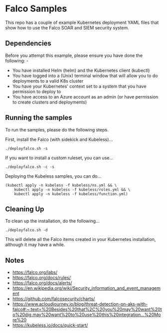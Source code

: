 Falco Samples
=============

This repo has a couple of example Kubernetes deployment YAML files that show how to use the
Falco SOAR and SIEM security system.

Dependencies
------------
Before you attempt this example, please ensure you have done the following: -
- You have installed Helm (helm) and the Kubernetes client (kubectl)
- You have logged into a (Unix) terminal window that will allow you to do deployments to a valid K8s cluster
- You have your Kubernetes' context set to a system that you have permission to deploy to
- You have access to an Azure account as an admin (or have permission to create clusters and deployments)

Running the samples
-------------------
To run the samples, please do the following steps.

First, install the Falco (with sidekick and Kubeless)...

    ./deployfalco.sh -s

If you want to install a custom ruleset, you can use...

    ./deployfalco.sh -c -s

Deploying the Kubeless samples, you can do...

    (kubectl apply -n kubeless -f kubeless/ns.yml && \
        kubectl apply -n kubeless -f kubeless/roles.yml && \
        kubectl apply -n kubeless -f kubeless/function.yml)

Cleaning Up
-----------
To clean up the installation, do the following...

    ./deployfalco.sh -d

This will delete all the Falco items created in your Kubernetes installation, although it may have a while.

Notes
-----
- https://falco.org/labs/
- https://falco.org/docs/rules/
- https://falco.org/docs/alerts/
- https://en.wikipedia.org/wiki/Security_information_and_event_management
- https://github.com/falcosecurity/charts/
- https://www.acloudjourney.io/blog/threat-detection-on-aks-with-falco#:~:text=%20Besides%20that%2C%20you%20may%20want%20to%20dig,may%20want%20to%20use%20this%20integration...%20More%20
- https://kubeless.io/docs/quick-start/
